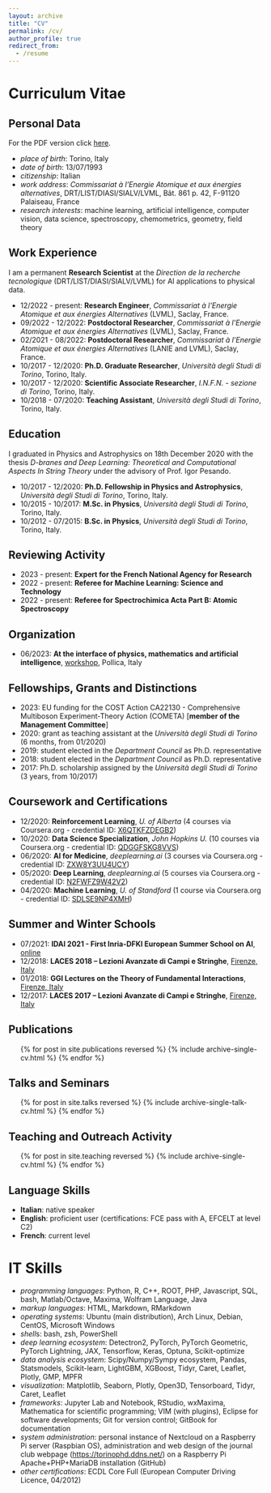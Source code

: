 ```yaml
---
layout: archive
title: "CV"
permalink: /cv/
author_profile: true
redirect_from:
  - /resume
---
```


# Curriculum Vitae

## Personal Data

For the PDF version click [here](/assets/cv.pdf).

- *place of birth*: Torino, Italy
- *date of birth*: 13/07/1993
- *citizenship*: Italian
- *work address*: *Commissariat à l’Energie Atomique et aux énergies alternatives*, DRT/LIST/DIASI/SIALV/LVML, Bât. 861 p. 42, F-91120 Palaiseau, France
- *research interests*: machine learning, artificial intelligence, computer vision, data science, spectroscopy, chemometrics, geometry, field theory

## Work Experience

I am a permanent **Research Scientist** at the *Direction de la recherche tecnologique* (DRT/LIST/DIASI/SIALV/LVML) for AI applications to physical data.

- 12/2022 - present: **Research Engineer**, *Commissariat &agrave; l'Energie Atomique et aux énergies Alternatives* (LVML), Saclay, France.
- 09/2022 - 12/2022: **Postdoctoral Researcher**, *Commissariat &agrave; l'Energie Atomique et aux énergies Alternatives* (LVML), Saclay, France.
- 02/2021 - 08/2022: **Postdoctoral Researcher**, *Commissariat &agrave; l'Energie Atomique et aux énergies Alternatives* (LANIE and LVML), Saclay, France.
- 10/2017 - 12/2020: **Ph.D. Graduate Researcher**, *Universit&agrave; degli Studi di Torino*, Torino, Italy.
- 10/2017 - 12/2020: **Scientific Associate Researcher**, *I.N.F.N. - sezione di Torino*, Torino, Italy.
- 10/2018 - 07/2020: **Teaching Assistant**, *Universit&agrave; degli Studi di Torino*, Torino, Italy.

## Education

I graduated in Physics and Astrophysics on 18th December 2020 with the thesis *D-branes and Deep Learning: Theoretical and Computational Aspects In String
Theory* under the advisory of Prof. Igor Pesando.

- 10/2017 - 12/2020: **Ph.D. Fellowship in Physics and Astrophysics**, *Universit&agrave; degli Studi di Torino*, Torino, Italy.
- 10/2015 - 10/2017: **M.Sc. in Physics**, *Universit&agrave; degli Studi di Torino*, Torino, Italy.
- 10/2012 - 07/2015: **B.Sc. in Physics**, *Universit&agrave; degli Studi di Torino*, Torino, Italy.

## Reviewing Activity

- 2023 - present: **Expert for the French National Agency for Research**
- 2022 - present: **Referee for Machine Learning: Science and Technology**
- 2022 - present: **Referee for Spectrochimica Acta Part B: Atomic Spectroscopy**

## Organization

- 06/2023: **At the interface of physics, mathematics and artificial intelligence**, [workshop](https://agenda.infn.it/event/33851/), Pollica, Italy 

## Fellowships, Grants and Distinctions

- 2023: EU funding for the COST Action CA22130 - Comprehensive Multiboson Experiment-Theory Action (COMETA) [**member of the Management Committee**]
- 2020: grant as teaching assistant at the *Universit&agrave; degli Studi di Torino* (6 months, from 01/2020)
- 2019: student elected in the *Department Council* as Ph.D. representative
- 2018: student elected in the *Department Council* as Ph.D. representative
- 2017: Ph.D. scholarship assigned by the *Universit&agrave; degli Studi di Torino* (3 years, from 10/2017)

## Coursework and Certifications

- 12/2020: **Reinforcement Learning**, *U. of Alberta* (4 courses via Coursera.org - credential ID: [X6QTKFZDEGB2](https://www.coursera.org/account/accomplishments/specialization/certificate/X6QTKFZDEGB2))
- 10/2020: **Data Science Specialization**, *John Hopkins U.* (10 courses via Coursera.org - credential ID: [QDGGFSKG8VVS](https://www.coursera.org/account/accomplishments/specialization/certificate/QDGGFSKG8VVS))
- 06/2020: **AI for Medicine**, *deeplearning.ai* (3 courses via Coursera.org - credential ID: [ZXW8Y3UU4UCY](https://www.coursera.org/account/accomplishments/specialization/certificate/ZXW8Y3UU4UCY))
- 05/2020: **Deep Learning**, *deeplearning.ai* (5 courses via Coursera.org - credential ID: [N2FWFZ9W42V2](https://www.coursera.org/account/accomplishments/specialization/certificate/N2FWFZ9W42V2))
- 04/2020: **Machine Learning**, *U. of Standford* (1 course via Coursera.org - credential ID: [SDLSE9NP4XMH](https://www.coursera.org/account/accomplishments/certificate/SDLSE9NP4XMH))

## Summer and Winter Schools

- 07/2021: **IDAI 2021 - First Inria-DFKI European Summer School on AI**, [online](https://idessai.inria.fr/)
- 12/2018: **LACES 2018 – Lezioni Avanzate di Campi e Stringhe**, [Firenze, Italy](http://laces.web.cern.ch/laces/LACES18/index18.html)
- 01/2018: **GGI Lectures on the Theory of Fundamental Interactions**, [Firenze, Italy](http://webtheory.sns.it/ggilectures2018/)
- 12/2017: **LACES 2017 – Lezioni Avanzate di Campi e Stringhe**, [Firenze, Italy](http://laces.web.cern.ch/laces/LACES17/index17.html)

## Publications

  <ul>{% for post in site.publications reversed %}
    {% include archive-single-cv.html %}
  {% endfor %}</ul>
  
## Talks and Seminars
  <ul>{% for post in site.talks reversed %}
    {% include archive-single-talk-cv.html %}
  {% endfor %}</ul>
  
## Teaching and Outreach Activity
  <ul>{% for post in site.teaching reversed %}
    {% include archive-single-cv.html %}
  {% endfor %}</ul>

## Language Skills

- **Italian**: native speaker
- **English**: proficient user (certifications: FCE pass with A, EFCELT at level C2)
- **French**: current level

# IT Skills

- *programming languages*: Python, R, C++, ROOT, PHP, Javascript, SQL, bash, Matlab/Octave, Maxima, Wolfram Language, Java
- *markup languages*: HTML, Markdown, RMarkdown
- *operating systems*: Ubuntu (main distribution), Arch Linux, Debian, CentOS, Microsoft Windows
- *shell*s: bash, zsh, PowerShell
- *deep learning ecosystem*: Detectron2, PyTorch, PyTorch Geometric, PyTorch Lightning, JAX, Tensorflow, Keras, Optuna, Scikit-optimize
- *data analysis ecosystem*: Scipy/Numpy/Sympy ecosystem, Pandas, Statsmodels, Scikit-learn, LightGBM, XGBoost, Tidyr, Caret, Leaflet, Plotly, GMP, MPFR
- *visualization*: Matplotlib, Seaborn, Plotly, Open3D, Tensorboard, Tidyr, Caret, Leaflet
- *frameworks*: Jupyter Lab and Notebook, RStudio, wxMaxima, Mathematica for scientific programming; VIM (with plugins), Eclipse for software developments; Git for version control; GitBook for documentation
- *system administration*: personal instance of Nextcloud on a Raspberry Pi server (Raspbian OS), administration and web design of the journal club webpage (https://torinophd.ddns.net/) on a Raspberry Pi Apache+PHP+MariaDB installation (GitHub)
- *other certifications*: ECDL Core Full (European Computer Driving Licence, 04/2012)
